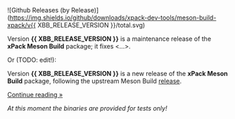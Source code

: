 ![Github Releases (by Release)](https://img.shields.io/github/downloads/xpack-dev-tools/meson-build-xpack/v{{ XBB_RELEASE_VERSION }}/total.svg)

Version **{{ XBB_RELEASE_VERSION }}** is a maintenance release of the **xPack Meson Build** package; it fixes <...>.

Or (TODO: edit!):

Version **{{ XBB_RELEASE_VERSION }}** is a new release of the **xPack Meson Build** package, following the upstream Meson Build [release](https://github.com/mesonbuild/meson/releases/).

[Continue reading »](will-be-updated-shortly)

_At this moment the binaries are provided for tests only!_
